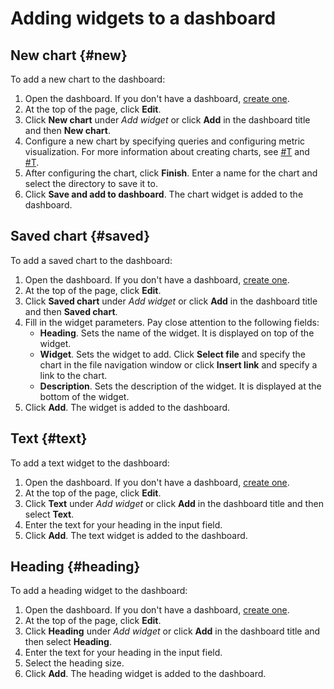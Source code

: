 # Adding widgets to a dashboard

## New chart {#new}

To add a new chart to the dashboard:

1. Open the dashboard. If you don't have a dashboard, [create one](create.md).
1. At the top of the page, click **Edit**.
1. Click **New chart** under _Add widget_ or click **Add** in the dashboard title and then **New chart**.
1. Configure a new chart by specifying queries and configuring metric visualization. For more information about creating charts, see [#T](../chart/create-query.md) and [#T](../chart/create.md).
1. After configuring the chart, click **Finish**. Enter a name for the chart and select the directory to save it to.
1. Click **Save and add to dashboard**. The chart widget is added to the dashboard.

## Saved chart {#saved}

To add a saved chart to the dashboard:

1. Open the dashboard. If you don't have a dashboard, [create one](create.md).
1. At the top of the page, click **Edit**.
1. Click **Saved chart** under _Add widget_ or click **Add** in the dashboard title and then **Saved chart**.
1. Fill in the widget parameters. Pay close attention to the following fields:
    - **Heading**. Sets the name of the widget. It is displayed on top of the widget.
    - **Widget**. Sets the widget to add. Click **Select file** and specify the chart in the file navigation window or click **Insert link** and specify a link to the chart.
    - **Description**. Sets the description of the widget. It is displayed at the bottom of the widget.
1. Click **Add**. The widget is added to the dashboard.

## Text {#text}

To add a text widget to the dashboard:

1. Open the dashboard. If you don't have a dashboard, [create one](create.md).
1. At the top of the page, click **Edit**.
1. Click **Text** under _Add widget_ or click **Add** in the dashboard title and then select **Text**.
1. Enter the text for your heading in the input field.
1. Click **Add**. The text widget is added to the dashboard.

## Heading {#heading}

To add a heading widget to the dashboard:

1. Open the dashboard. If you don't have a dashboard, [create one](create.md).
1. At the top of the page, click **Edit**.
1. Click **Heading** under _Add widget_ or click **Add** in the dashboard title and then select **Heading**.
1. Enter the text for your heading in the input field.
1. Select the heading size.
1. Click **Add**. The heading widget is added to the dashboard.

